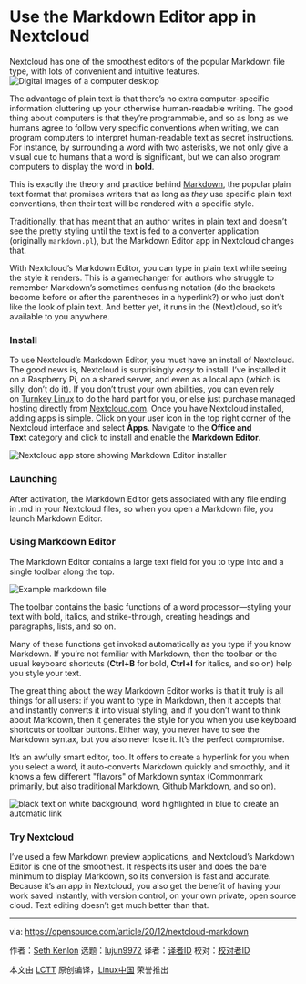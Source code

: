 [#]: collector: (lujun9972)
[#]: translator: ( )
[#]: reviewer: ( )
[#]: publisher: ( )
[#]: url: ( )
[#]: subject: (Use the Markdown Editor app in Nextcloud)
[#]: via: (https://opensource.com/article/20/12/nextcloud-markdown)
[#]: author: (Seth Kenlon https://opensource.com/users/seth)

Use the Markdown Editor app in Nextcloud
======
Nextcloud has one of the smoothest editors of the popular Markdown file
type, with lots of convenient and intuitive features.
![Digital images of a computer desktop][1]

The advantage of plain text is that there’s no extra computer-specific information cluttering up your otherwise human-readable writing. The good thing about computers is that they’re programmable, and so as long as we humans agree to follow very specific conventions when writing, we can program computers to interpret human-readable text as secret instructions. For instance, by surrounding a word with two asterisks, we not only give a visual cue to humans that a word is significant, but we can also program computers to display the word in **bold**.

This is exactly the theory and practice behind [Markdown][2], the popular plain text format that promises writers that as long as _they_ use specific plain text conventions, then their text will be rendered with a specific style.

Traditionally, that has meant that an author writes in plain text and doesn’t see the pretty styling until the text is fed to a converter application (originally `markdown.pl`), but the Markdown Editor app in Nextcloud changes that.

With Nextcloud’s Markdown Editor, you can type in plain text while seeing the style it renders. This is a gamechanger for authors who struggle to remember Markdown’s sometimes confusing notation (do the brackets become before or after the parentheses in a hyperlink?) or who just don’t like the look of plain text. And better yet, it runs in the (Next)cloud, so it’s available to you anywhere.

### Install

To use Nextcloud’s Markdown Editor, you must have an install of Nextcloud. The good news is, Nextcloud is surprisingly _easy_ to install. I’ve installed it on a Raspberry Pi, on a shared server, and even as a local app (which is silly, don’t do it). If you don’t trust your own abilities, you can even rely on [Turnkey Linux][3] to do the hard part for you, or else just purchase managed hosting directly from [Nextcloud.com][4]. Once you have Nextcloud installed, adding apps is simple. Click on your user icon in the top right corner of the Nextcloud interface and select **Apps**. Navigate to the **Office and Text** category and click to install and enable the **Markdown Editor**.

![Nextcloud app store showing Markdown Editor installer][5]

### Launching

After activation, the Markdown Editor gets associated with any file ending in .md in your Nextcloud files, so when you open a Markdown file, you launch Markdown Editor.

### Using Markdown Editor

The Markdown Editor contains a large text field for you to type into and a single toolbar along the top.

![Example markdown file ][6]

The toolbar contains the basic functions of a word processor—styling your text with bold, italics, and strike-through, creating headings and paragraphs, lists, and so on.

Many of these functions get invoked automatically as you type if you know Markdown. If you’re not familiar with Markdown, then the toolbar or the usual keyboard shortcuts (**Ctrl+B** for bold, **Ctrl+I** for italics, and so on) help you style your text.

The great thing about the way Markdown Editor works is that it truly is all things for all users: if you want to type in Markdown, then it accepts that and instantly converts it into visual styling, and if you don’t want to think about Markdown, then it generates the style for you when you use keyboard shortcuts or toolbar buttons. Either way, you never have to see the Markdown syntax, but you also never lose it. It’s the perfect compromise.

It’s an awfully smart editor, too. It offers to create a hyperlink for you when you select a word, it auto-converts Markdown quickly and smoothly, and it knows a few different "flavors" of Markdown syntax (Commonmark primarily, but also traditional Markdown, Github Markdown, and so on).

![black text on white background, word highlighted in blue to create an automatic link][7]

### Try Nextcloud

I’ve used a few Markdown preview applications, and Nextcloud’s Markdown Editor is one of the smoothest. It respects its user and does the bare minimum to display Markdown, so its conversion is fast and accurate. Because it’s an app in Nextcloud, you also get the benefit of having your work saved instantly, with version control, on your own private, open source cloud. Text editing doesn’t get much better than that.

--------------------------------------------------------------------------------

via: https://opensource.com/article/20/12/nextcloud-markdown

作者：[Seth Kenlon][a]
选题：[lujun9972][b]
译者：[译者ID](https://github.com/译者ID)
校对：[校对者ID](https://github.com/校对者ID)

本文由 [LCTT](https://github.com/LCTT/TranslateProject) 原创编译，[Linux中国](https://linux.cn/) 荣誉推出

[a]: https://opensource.com/users/seth
[b]: https://github.com/lujun9972
[1]: https://opensource.com/sites/default/files/styles/image-full-size/public/lead-images/computer_desk_home_laptop_browser.png?itok=Y3UVpY0l (Digital images of a computer desktop)
[2]: https://opensource.com/article/19/9/introduction-markdown
[3]: https://www.turnkeylinux.org/nextcloud
[4]: http://nextcloud.com
[5]: https://opensource.com/sites/default/files/uploads/nextcloud-app-install-31_days-markdown-opensource.jpg (Nextcloud app store showing Markdown Editor installer)
[6]: https://opensource.com/sites/default/files/uploads/nextcloud-markdown-31-days-opensource.jpg (Example markdown file )
[7]: https://opensource.com/sites/default/files/uploads/nextcloud-link-31_days_markdown-opensource.jpg (black text on white background, word highlighted in blue to create an automatic link)
